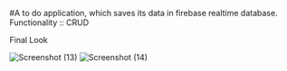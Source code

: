 #A to do application, which saves its data  in firebase realtime database.
Functionality :: CRUD

Final Look

![Screenshot (13)](https://github.com/gargee-banerjee/ToDoApp-fireBase/assets/61202425/8ff783e2-8783-4a89-9e69-acd47a0819ec)
![Screenshot (14)](https://github.com/gargee-banerjee/ToDoApp-fireBase/assets/61202425/2d1c7913-aa00-4ea1-bcbe-f78f753367b2)
